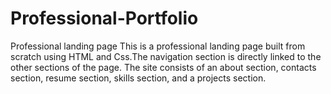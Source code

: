 # Professional-Portfolio
Professional landing page
This is a professional landing page built from scratch using HTML and Css.The navigation section is directly linked to the other sections of the page. The site consists of an about section, contacts section, resume section, skills section, and a projects section. 
